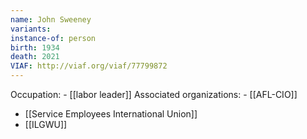 ```yaml
---
name: John Sweeney
variants: 
instance-of: person
birth: 1934
death: 2021
VIAF: http://viaf.org/viaf/77799872
---
```

Occupation: - [[labor leader]]
Associated organizations: - [[AFL-CIO]] 
 - [[Service Employees International Union]] 
 - [[ILGWU]]